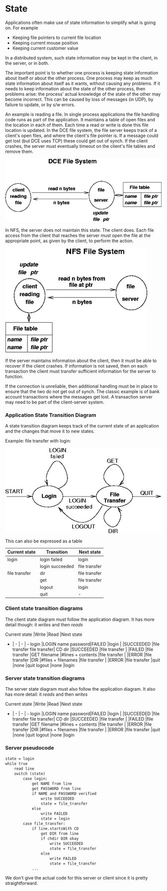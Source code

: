 # State

 Applications often make use of state information to simplify what is going on. For example

* Keeping file pointers to current file location
* Keeping current mouse position
* Keeping current customer value

In a distributed system, such state information may be kept in the client, in the server, or in both.

The important point is to whether one process is keeping state information about itself or about the other process. One process may keep as much state information about itself as it wants, without causing any problems. If it needs to keep information about the state of the other process, then problems arise: the process' actual knowledge of the state of the other may become incorrect. This can be caused by loss of messages (in UDP), by failure to update, or by s/w errors.

An example is reading a file. In single process applications the file handling code runs as part of the application. It maintains a table of open files and the location in each of them. Each time a read or write is done this file location is updated. In the DCE file system, the file server keeps track of a client's open files, and where the client's file pointer is. If a message could get lost (but DCE uses TCP) these could get out of synch. If the client crashes, the server must eventually timeout on the client's file tables and remove them. 

![dce](../assets/dce.png)

In NFS, the server does not maintain this state. The client does. Each file access from the client that reaches the server must open the file at the appropriate point, as given by the client, to perform the action.

![nfs](../assets/nfs.png)

 If the server maintains information about the client, then it must be able to recover if the client crashes. If information is not saved, then on each transaction the client must transfer sufficient information for the server to function.

If the connection is unreliable, then additional handling must be in place to ensure that the two do not get out of synch. The classic example is of bank account transactions where the messages get lost. A transaction server may need to be part of the client-server system.

### Application State Transition Diagram

A state transition diagram keeps track of the current state of an application and the changes that move it to new states.

Example: file transfer with login: 

![app](../assets/app.png)

This can also be expressed as a table 

Current state 	|Transition 	|Next state
      -         |       -       |    -
login 	        |login failed   |login
                |login succeeded|file transfer
file transfer   |dir 	        |file transfer
                |get            |file transfer
                |logout         |login
                |quit           |- 
                

### Client state transition diagrams                 

The client state diagram must follow the application diagram. It has more detail though: it *writes* and then *reads*

Current state  |Write 	    |Read               |Next state
   -    |        -          |         -         |       -
login 	|LOGIN name password|FAILED             |login
        |                   |SUCCEEDED 	        |file transfer
file transfer| 	CD dir      |SUCCEEDED 	        |file transfer
        |                   |FAILED             |file transfer
        |GET filename 	    |#lines + contents  |file transfer
        |                   |ERROR              |file transfer
        |DIR                |#files + filenames |file transfer
        |                   |ERROR              |file transfer
        |quit               |none               |quit
logout  |none               |login 


### Server state transition diagrams

The server state diagram must also follow the application diagram. It also has more detail: it *reads* and then *writes*

Current state  |Write 	    |Read               |Next state
   -    |        -          |         -         |       -
login 	|LOGIN name password|FAILED             |login
        |                   |SUCCEEDED 	        |file transfer
file transfer| 	CD dir      |SUCCEEDED 	        |file transfer
        |                   |FAILED             |file transfer
        |GET filename 	    |#lines + contents  |file transfer
        |                   |ERROR              |file transfer
        |DIR                |#files + filenames |file transfer
        |                   |ERROR              |file transfer
        |quit               |none               |quit
logout  |none               |login 

### Server pseudocode

```
state = login
while true
    read line
    switch (state)
        case login:
            get NAME from line
            get PASSWORD from line
            if NAME and PASSWORD verified
                write SUCCEEDED
                state = file_transfer
            else
                write FAILED
                state = login
        case file_transfer:
            if line.startsWith CD
                get DIR from line
                if chdir DIR okay
                    write SUCCEEDED
                    state = file_transfer
                else
                    write FAILED
                    state = file_transfer
            ...
```

We don't give the actual code for this server or client since it is pretty straightforward. 